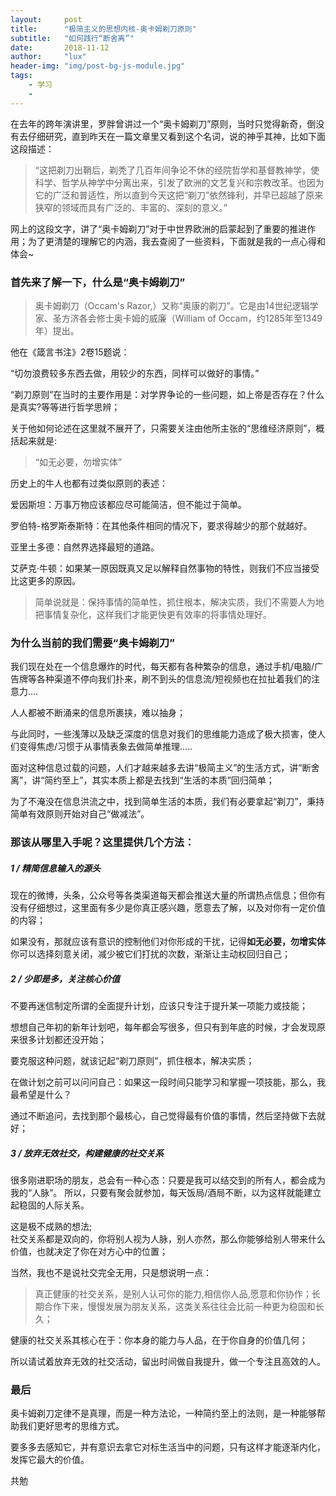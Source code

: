 ```yaml
---
layout:     post
title:      "极简主义的思想内核-奥卡姆剃刀原则"
subtitle:   "如何践行“断舍离”"
date:       2018-11-12
author:     "lux"
header-img: "img/post-bg-js-module.jpg"
tags:
    - 学习
    - 
---	
```



在去年的跨年演讲里，罗胖曾讲过一个“奥卡姆剃刀”原则，当时只觉得新奇，倒没有去仔细研究，直到昨天在一篇文章里又看到这个名词，说的神乎其神，比如下面这段描述：

> “这把剃刀出鞘后，剃秃了几百年间争论不休的经院哲学和基督教神学，使科学、哲学从神学中分离出来，引发了欧洲的文艺复兴和宗教改革。也因为它的广泛和普适性，所以直到今天这把“剃刀”依然锋利，并早已超越了原来狭窄的领域而具有广泛的、丰富的、深刻的意义。”

网上的这段文字，讲了“奥卡姆剃刀”对于中世界欧洲的启蒙起到了重要的推进作用；为了更清楚的理解它的内涵，我去查阅了一些资料，下面就是我的一点心得和体会~



### 首先来了解一下，什么是“奥卡姆剃刀”

> 奥卡姆剃刀（Occam's Razor,）又称“奥康的剃刀”。它是由14世纪逻辑学家、圣方济各会修士奥卡姆的威廉（William of Occam，约1285年至1349年）提出。

他在《箴言书注》2卷15题说：

“切勿浪费较多东西去做，用较少的东西，同样可以做好的事情。”

“剃刀原则”在当时的主要作用是：对学界争论的一些问题，如上帝是否存在？什么是真实?等等进行哲学思辨；

关于他如何论述在这里就不展开了，只需要关注由他所主张的“思维经济原则”，概括起来就是:

> “如无必要，勿增实体”



历史上的牛人也都有过类似原则的表述：

爱因斯坦：万事万物应该都应尽可能简洁，但不能过于简单。

罗伯特-格罗斯泰斯特：在其他条件相同的情况下，要求得越少的那个就越好。

亚里土多德：自然界选择最短的道路。

艾萨克·牛顿：如果某一原因既真又足以解释自然事物的特性，则我们不应当接受比这更多的原因。

> 简单说就是：保持事情的简单性，抓住根本，解决实质，我们不需要人为地把事情复杂化，这样我们才能更快更有效率的将事情处理好。



### 为什么当前的我们需要“奥卡姆剃刀”

我们现在处在一个信息爆炸的时代，每天都有各种繁杂的信息，通过手机/电脑/广告牌等各种渠道不停向我们扑来，刷不到头的信息流/短视频也在拉扯着我们的注意力....

人人都被不断涌来的信息所裹挟，难以抽身；

与此同时，一些浅薄以及缺乏深度的信息对我们的思维能力造成了极大损害，使人们变得焦虑/习惯于从事情表象去做简单推理.....


面对这种信息过载的问题，人们才越来越多去讲“极简主义”的生活方式，讲“断舍离”，讲“简约至上”，其实本质上都是去找到“生活的本质”回归简单；

为了不淹没在信息洪流之中，找到简单生活的本质，我们有必要拿起“剃刀”，秉持简单有效原则开始对自己“做减法”。



### 那该从哪里入手呢？这里提供几个方法：

##### 1 / 精简信息输入的源头

现在的微博，头条，公众号等各类渠道每天都会推送大量的所谓热点信息；但你有没有仔细想过，这里面有多少是你真正感兴趣，愿意去了解，以及对你有一定价值的内容；

如果没有，那就应该有意识的控制他们对你形成的干扰，记得<strong>如无必要，勿增实体</strong>你可以选择刻意关闭，减少被它们打扰的次数，渐渐让主动权回归自己；

##### 2 / 少即是多，关注核心价值

不要再迷信制定所谓的全面提升计划，应该只专注于提升某一项能力或技能；

想想自己年初的新年计划吧，每年都会写很多，但只有到年底的时候，才会发现原来很多计划都还没开始；

要克服这种问题，就该记起“剃刀原则”，抓住根本，解决实质；

在做计划之前可以问问自己：如果这一段时间只能学习和掌握一项技能，那么，我最希望是什么？

通过不断追问，去找到那个最核心，自己觉得最有价值的事情，然后坚持做下去就好；

##### 3 / 放弃无效社交，构建健康的社交关系

很多刚进职场的朋友，总会有一种心态：只要是我可以结交到的所有人，都会成为我的“人脉”。
所以，只要有聚会就参加，每天饭局/酒局不断，以为这样就能建立起稳固的人际关系。

这是极不成熟的想法;
<br>
社交关系都是双向的，你将别人视为人脉，别人亦然，那么你能够给别人带来什么价值，也就决定了你在对方心中的位置；

当然，我也不是说社交完全无用，只是想说明一点：
> 真正健康的社交关系，是别人认可你的能力,相信你人品,愿意和你协作；长期合作下来，慢慢发展为朋友关系，这类关系往往会比前一种更为稳固和长久；

健康的社交关系其核心在于：你本身的能力与人品，在于你自身的价值几何；

所以请试着放弃无效的社交活动，留出时间做自我提升，做一个专注且高效的人。

### 最后

奥卡姆剃刀定律不是真理，而是一种方法论，一种简约至上的法则，是一种能够帮助我们更好思考的思维方式。

要多多去感知它，并有意识去拿它对标生活当中的问题，只有这样才能逐渐内化，发挥它最大的价值。

共勉